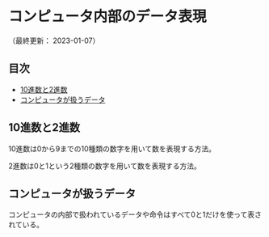 # コンピュータ内部のデータ表現

（最終更新： 2023-01-07）


## 目次

- [10進数と2進数](#10進数と2進数)
- [コンピュータが扱うデータ](#コンピュータが扱うデータ)


## 10進数と2進数

10進数は0から9までの10種類の数字を用いて数を表現する方法。

2進数は0と1という2種類の数字を用いて数を表現する方法。


## コンピュータが扱うデータ

コンピュータの内部で扱われているデータや命令はすべて0と1だけを使って表されている。
